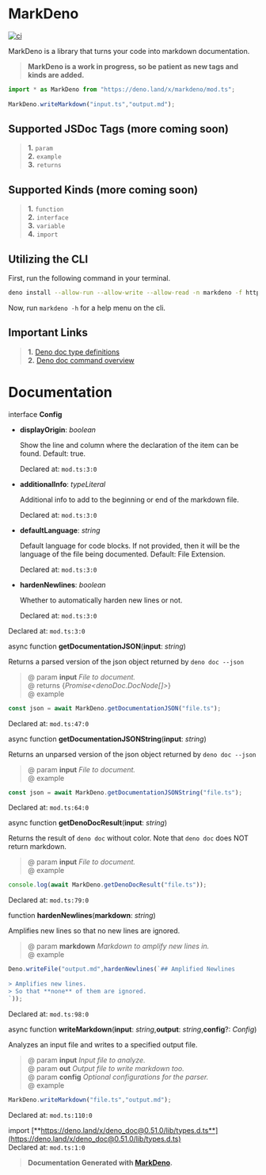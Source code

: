 # MarkDeno  
  
[![ci](https://github.com/ThatGhostYT/markdeno/actions/workflows/ci.yml/badge.svg)](https://github.com/ThatGhostYT/markdeno/actions/workflows/ci.yml)  
  
MarkDeno is a library that turns your code into markdown documentation.  
  
> **MarkDeno is a work in progress, so be patient as new tags and kinds are added.**  
  
```ts  
import * as MarkDeno from "https://deno.land/x/markdeno/mod.ts";  
  
MarkDeno.writeMarkdown("input.ts","output.md");  
```  
  
## Supported JSDoc Tags (more coming soon)  
  
> **1.** `param`  
> **2.** `example`  
> **3.** `returns`  
  
## Supported Kinds (more coming soon)  
  
> **1.** `function`  
> **2.** `interface`  
> **3.** `variable`  
> **4.** `import`  
  
## Utilizing the CLI  
  
First, run the following command in your terminal.  
  
```sh  
deno install --allow-run --allow-write --allow-read -n markdeno -f https://deno.land/x/markdeno/cli.ts  
```  
  
Now, run `markdeno -h` for a help menu on the cli.  
  
## Important Links  
  
> **1.** [Deno doc type definitions](https://deno.land/x/deno_doc@0.51.0/lib/types.d.ts)  
> **2.** [Deno doc command overview](https://deno.land/manual/tools/documentation_generator)  
  
# Documentation  
  
interface **Config**  
  
- **displayOrigin**: *boolean*  
  
    Show the line and column where the declaration of the item can be found. Default: true.  
  
    Declared at: `mod.ts:3:0`  
  
- **additionalInfo**: *typeLiteral*  
  
    Additional info to add to the beginning or end of the markdown file.  
  
    Declared at: `mod.ts:3:0`  
  
- **defaultLanguage**: *string*  
  
    Default language for code blocks. If not provided, then it will be the language of the file being documented. Default: File Extension.  
  
    Declared at: `mod.ts:3:0`  
  
- **hardenNewlines**: *boolean*  
  
    Whether to automatically harden new lines or not.  
  
    Declared at: `mod.ts:3:0`  
  
Declared at: `mod.ts:3:0`  
  
async function **getDocumentationJSON**(**input**: *string*)  
  
Returns a parsed version of the json object returned by `deno doc --json`  
> @ param **input** *File to document.*  
> @ returns {*Promise<denoDoc.DocNode[]>*}  
> @ example  
  
```ts  
const json = await MarkDeno.getDocumentationJSON("file.ts");  
```  
  
Declared at: `mod.ts:47:0`  
  
async function **getDocumentationJSONString**(**input**: *string*)  
  
Returns an unparsed version of the json object returned by `deno doc --json`  
> @ param **input** *File to document.*  
> @ example  
  
```ts  
const json = await MarkDeno.getDocumentationJSONString("file.ts");  
```  
  
Declared at: `mod.ts:64:0`  
  
async function **getDenoDocResult**(**input**: *string*)  
  
Returns the result of `deno doc` without color. Note that `deno doc` does NOT return markdown.  
> @ param **input** *File to document.*  
> @ example  
  
```ts  
console.log(await MarkDeno.getDenoDocResult("file.ts"));  
```  
  
Declared at: `mod.ts:79:0`  
  
function **hardenNewlines**(**markdown**: *string*)  
  
Amplifies new lines so that no new lines are ignored.  
> @ param **markdown** *Markdown to amplify new lines in.*  
> @ example  
  
```ts  
Deno.writeFile("output.md",hardenNewlines(`## Amplified Newlines  
  
> Amplifies new lines.  
> So that **none** of them are ignored.  
`));  
```  
  
Declared at: `mod.ts:98:0`  
  
async function **writeMarkdown**(**input**: *string*,**output**: *string*,**config**?: *Config*)  
  
Analyzes an input file and writes to a specified output file.  
> @ param **input** *Input file to analyze.*  
> @ param **out** *Output file to write markdown too.*  
> @ param **config** *Optional configurations for the parser.*  
> @ example  
  
```ts  
MarkDeno.writeMarkdown("file.ts","output.md");  
```  
  
Declared at: `mod.ts:110:0`  
  
import [**https://deno.land/x/deno_doc@0.51.0/lib/types.d.ts**](https://deno.land/x/deno_doc@0.51.0/lib/types.d.ts)  
Declared at: `mod.ts:1:0`  
  
> **Documentation Generated with [MarkDeno](https://deno.land/x/markdeno).**  
